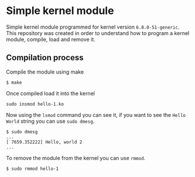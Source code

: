 # Simple kernel module

Simple kernel module programmed for kernel version `6.8.0-51-generic`. This repository was created in order to understand how to program a kernel module, compile, load and remove it.
## Compilation process

Compile the module using make

```shell
$ make
```

Once compiled load it into the kernel

```shell
sudo insmod hello-1.ko
```

Now using the `lsmod` command you can see it, if you want to see the `Hello World` string you can use `sudo dmesg`.

```shell
$ sudo dmesg
...
[ 7659.352222] Hello, world 2
...
```

To remove the module from the kernel you can use `rmmod`.

```shell
$ sudo rmmod hello-1
```
